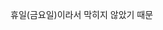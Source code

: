 <span style="font-family:AppleSDGothicNeo-Regular;color:#000ff;">휴일</span><span style="color:#000ff;">(</span><span style="font-family:AppleSDGothicNeo-Regular;color:#000ff;">금요일</span><span style="color:#000ff;">)</span><span style="font-family:AppleSDGothicNeo-Regular;color:#000ff;">이라서</span> <span style="font-family:AppleSDGothicNeo-Regular;color:#000ff;">막히지</span> <span style="font-family:AppleSDGothicNeo-Regular;color:#000ff;">않았기</span> <span style="font-family:AppleSDGothicNeo-Regular;color:#000ff;">때문</span>